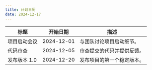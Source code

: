 ```yaml
---
title: 计划日历
date: 2024-12-17
---
```


<!-- 
<div id="table-plan" style="display:none;">
-->



<div id="table-plan" >


| 标题           | 开始日期      | 描述                           |
| -------------- | ------------- | ------------------------------ |
| 项目启动会议   | 2024-12-01    | 与团队讨论项目启动细节。       |
| 代码审查       | 2024-12-05    | 审查提交的代码并提供反馈。     |
| 发布版本 1.0   | 2024-12-20    | 发布项目的第一个稳定版本。     |

</div>


<!-- 引入 FullCalendar 的 JS -->
<script src='/js/fullcalendar.index.global.min.js'></script>


<!-- 日历容器 -->
<div id='calendar'></div>

<!-- 初始化 FullCalendar -->
<script>
  document.addEventListener('DOMContentLoaded', function() {
    // 获取隐藏的事件表格
    var eventTableContainer = document.querySelector('#table-plan');
    console.log('eventTableContainer:', eventTableContainer);

    var events = [];

    if (eventTableContainer) {
      var eventTable = eventTableContainer.querySelector('table');
      console.log('eventTable:', eventTable);

      if (eventTable) {
        // 获取所有行，跳过表头
        var rows = eventTable.querySelectorAll('tbody tr');
        console.log('rows:', rows);

        rows.forEach(function(row, index) {
          var cells = row.querySelectorAll('td');
          console.log('cells for row', index + 1, ':', cells);

          if (cells.length >= 3) {            
            console.log('title:', cells[0].innerHTML.trim());
            console.log('start:', cells[1].innerHTML.trim());
            console.log('description:', cells[2].innerHTML.trim());
            var event = {
              title: cells[0].innerHTML.trim(),
              start: cells[1].innerHTML.trim(),
              description: cells[2].innerHTML.trim()
            };
            events.push(event);
            console.log('pushed event:', event);
          } else {
            console.warn('Row', index + 1, 'does not have enough cells.');
          }
        });
      } else {
        console.warn('#table-plan 内未找到 <table> 元素!');
      }
    } else {
      console.warn('#table-plan 容器未找到!');
    }

    console.log('final events:', events);

    var calendarEl = document.getElementById('calendar');
    var calendar = new FullCalendar.Calendar(calendarEl, {
      initialView: 'dayGridMonth',
      locale: 'zh-cn', // 设置语言为中文
      headerToolbar: {
        left: 'prev,next today',
        center: 'title',
        right: 'dayGridMonth,timeGridWeek,timeGridDay'
      },
      events: events,
      eventClick: function(info) {
        if (info.event.extendedProps.description) {
          alert('事件: ' + info.event.title + '\n描述: ' + info.event.extendedProps.description);
        }
      }
    });
    calendar.render();
    console.log('Calendar render.1');

    // 延迟调用 updateSize 以确保布局正确
    setTimeout(function() {
      calendar.render();
      console.log('Calendar render.2');
      calendar.updateSize();
      console.log('Calendar size updated.');
    }, 3000);
  });
</script>
